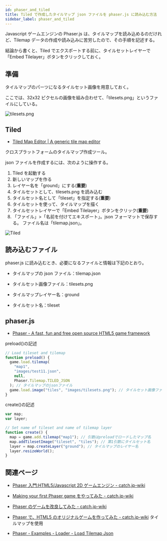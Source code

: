 ```yaml
---
id: phaser_and_tiled
title: Tiled で作成したタイルマップ json ファイルを phaser.js に読み込む方法
sidebar_label: phaser_and_tiled
---
```


Javascript ゲームエンジンの Phaser.js は、タイルマップを読み込めるのだけれど、Tilemap データの作成や読み込みに苦労したので、その手順を記述する。

結論から書くと、Tiled でエクスポートする前に、タイルセットレイヤーで「Embed Tilelayer」ボタンをクリックしておく。

## 準備

タイルマップのパーツになるタイルセット画像を用意しておく。

ここでは、32x32 ピクセルの画像を組み合わせて、「tilesets.png」というファイルにしている。

![tilesets.png](https://www.catch.jp/wiki3/content/tools/phaser_and_tiled01.png)

## Tiled

- [Tiled Map Editor | A generic tile map editor](http://www.mapeditor.org/)

クロスプラットフォームのタイルマップ作成ツール。

json ファイルを作成するには、次のように操作する。

1. Tiled を起動する
2. 新しいマップを作る
3. レイヤー名を「ground」にする(**重要**)
4. タイルセットとして、tilesets.png を読み込む
5. タイルセット名として「tileset」を指定する(**重要**)
6. タイルセットを使って、タイルマップを描く
7. タイルセットレイヤーで「Embed Tilelayer」ボタンをクリック(**重要**)
8. 「ファイル」>「名前を付けてエキスポート」。json フォーマットで保存する。
   ファイル名は「tilemap.json」。

![Tiled](https://www.catch.jp/wiki3/content/tools/phaser_and_tiled02.png)

## 読み込むファイル

phaser.js に読み込むとき、必要になるファイルと情報は下記のとおり。

- タイルマップの json ファイル：tilemap.json
- タイルセット画像ファイル：tilesets.png

- タイルマップレイヤー名：ground
- タイルセット名：tileset

## phaser.js

- [Phaser - A fast, fun and free open source HTML5 game framework](https://phaser.io/)

preload()の記述

```js
// Load tileset and tilemap
function preload() {
  game.load.tilemap(
    "map1",
    "images/test11.json",
    null,
    Phaser.Tilemap.TILED_JSON
  ); // タイルマップのjsonファイル
  game.load.image("tiles", "images/tilesets.png"); // タイルセット画像ファイル
}
```

create()の記述

```js
var map;
var layer;

// Set name of tileset and name of tilemap layer
function create() {
  map = game.add.tilemap("map1"); // 引数はpreloadでロードしたマップ名
  map.addTilesetImage("tileset", "tiles"); // 第1引数にタイルセット名
  layer = map.createLayer("ground"); // タイルマップのレイヤー名
  layer.resizeWorld();
}
```

## 関連ページ

- [Phaser 入門:HTML5/Javascript 2D ゲームエンジン - catch.jp-wiki](https://www.catch.jp/wiki/index.php?Phaser)
- [Making your first Phaser game をやってみた - catch.jp-wiki](https://www.catch.jp/wiki/index.php?phaser%2Ftutorial_01)
- [Phaser のゲームを改良してみた - catch.jp-wiki](https://www.catch.jp/wiki/index.php?phaser%2Ftutorial_02)
- [Phaser で、HTML5 のオリジナルゲームを作ってみた - catch.jp-wiki](https://www.catch.jp/wiki/index.php?phaser%2Foriginal_01) タイルマップを使用

- [Phaser - Examples - Loader - Load Tilemap Json](https://phaser.io/examples/v2/loader/load-tilemap-json)
